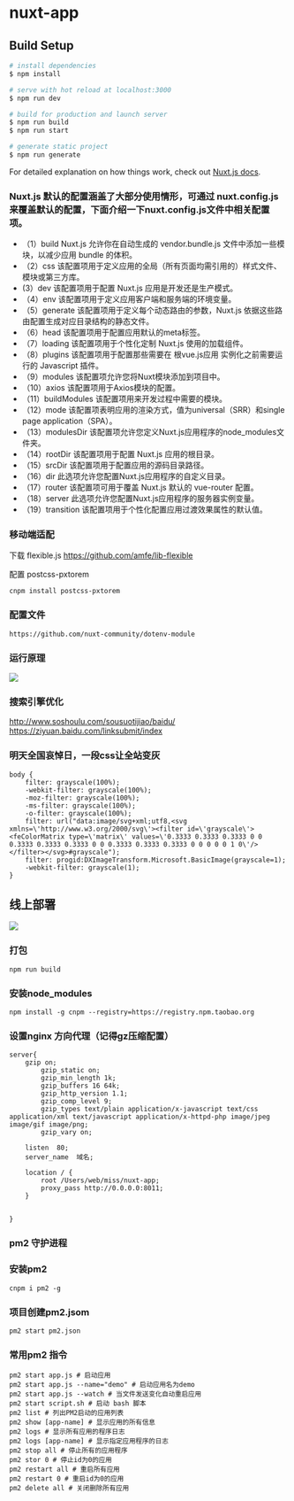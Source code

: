 # nuxt-app

## Build Setup

```bash
# install dependencies
$ npm install

# serve with hot reload at localhost:3000
$ npm run dev

# build for production and launch server
$ npm run build
$ npm run start

# generate static project
$ npm run generate
```

For detailed explanation on how things work, check out [Nuxt.js docs](https://nuxtjs.org).

### Nuxt.js 默认的配置涵盖了大部分使用情形，可通过 nuxt.config.js 来覆盖默认的配置，下面介绍一下nuxt.config.js文件中相关配置项。

- （1）build Nuxt.js 允许你在自动生成的 vendor.bundle.js 文件中添加一些模块，以减少应用 bundle 的体积。
- （2）css 该配置项用于定义应用的全局（所有页面均需引用的）样式文件、模块或第三方库。
-  (3）dev 该配置项用于配置 Nuxt.js 应用是开发还是生产模式。
- （4）env 该配置项用于定义应用客户端和服务端的环境变量。
- （5）generate 该配置项用于定义每个动态路由的参数，Nuxt.js 依据这些路由配置生成对应目录结构的静态文件。
- （6）head 该配置项用于配置应用默认的meta标签。
- （7）loading 该配置项用于个性化定制 Nuxt.js 使用的加载组件。
- （8）plugins 该配置项用于配置那些需要在 根vue.js应用 实例化之前需要运行的 Javascript 插件。
- （9）modules 该配置项允许您将Nuxt模块添加到项目中。
- （10）axios 该配置项用于Axios模块的配置。
- （11）buildModules 该配置项用来开发过程中需要的模块。
- （12）mode 该配置项表明应用的渲染方式，值为universal（SRR）和single page application（SPA）。
- （13）modulesDir 该配置项允许您定义Nuxt.js应用程序的node_modules文件夹。
- （14）rootDir 该配置项用于配置 Nuxt.js 应用的根目录。
- （15）srcDir 该配置项用于配置应用的源码目录路径。
- （16）dir 此选项允许您配置Nuxt.js应用程序的自定义目录。
- （17）router 该配置项可用于覆盖 Nuxt.js 默认的 vue-router 配置。
- （18）server 此选项允许您配置Nuxt.js应用程序的服务器实例变量。
- （19）transition 该配置项用于个性化配置应用过渡效果属性的默认值。

### 移动端适配

下载 flexible.js https://github.com/amfe/lib-flexible

配置 postcss-pxtorem

~~~
cnpm install postcss-pxtorem
~~~

### 配置文件

~~~
https://github.com/nuxt-community/dotenv-module
~~~

### 运行原理

<img src="http://missxiaolin.com/gw2.png" />

### 搜索引擎优化

http://www.soshoulu.com/sousuotijiao/baidu/
https://ziyuan.baidu.com/linksubmit/index

### 明天全国哀悼日，一段css让全站变灰

~~~
body {
    filter: grayscale(100%);
    -webkit-filter: grayscale(100%);
    -moz-filter: grayscale(100%);
    -ms-filter: grayscale(100%);
    -o-filter: grayscale(100%);
    filter: url("data:image/svg+xml;utf8,<svg xmlns=\'http://www.w3.org/2000/svg\'><filter id=\'grayscale\'><feColorMatrix type=\'matrix\' values=\'0.3333 0.3333 0.3333 0 0 0.3333 0.3333 0.3333 0 0 0.3333 0.3333 0.3333 0 0 0 0 0 1 0\'/></filter></svg>#grayscale");
    filter: progid:DXImageTransform.Microsoft.BasicImage(grayscale=1);
    -webkit-filter: grayscale(1);
}
~~~

## 线上部署

<img src="http://missxiaolin.com/gs3.jpg" />

### 打包

~~~
npm run build
~~~

### 安装node_modules

~~~
npm install -g cnpm --registry=https://registry.npm.taobao.org
~~~

### 设置nginx 方向代理（记得gz压缩配置）

~~~
server{
	gzip on;
        gzip_static on;
        gzip_min_length 1k;
        gzip_buffers 16 64k;
        gzip_http_version 1.1;
        gzip_comp_level 9;
        gzip_types text/plain application/x-javascript text/css application/xml text/javascript application/x-httpd-php image/jpeg image/gif image/png;
        gzip_vary on;

	listen  80;
	server_name  域名;

	location / {
		root /Users/web/miss/nuxt-app;
		proxy_pass http://0.0.0.0:8011;
    }


}
~~~

### pm2 守护进程

### 安装pm2

~~~
cnpm i pm2 -g
~~~

### 项目创建pm2.jsom

~~~
pm2 start pm2.json
~~~

### 常用pm2 指令

~~~
pm2 start app.js # 启动应用
pm2 start app.js --name="demo" # 启动应用名为demo
pm2 start app.js --watch # 当文件发送变化自动重启应用
pm2 start script.sh # 启动 bash 脚本
pm2 list # 列出PM2启动的应用列表
pm2 show [app-name] # 显示应用的所有信息
pm2 logs # 显示所有应用的程序日志
pm2 logs [app-name] # 显示指定应用程序的日志
pm2 stop all # 停止所有的应用程序
pm2 stor 0 # 停止id为0的应用
pm2 restart all # 重启所有应用
pm2 restart 0 # 重启id为0的应用
pm2 delete all # 关闭删除所有应用
~~~
